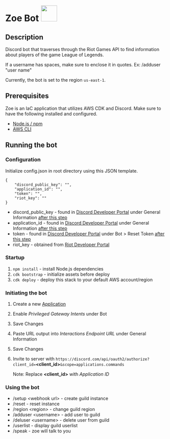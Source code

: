 # Zoe Bot  <img src=favicon.ico width="50" height="50">

## Description

Discord bot that traverses through the Riot Games API to find information about players of the game League of Legends.

If a username has spaces, make sure to enclose it in quotes. Ex: /adduser "user name"

Currently, the bot is set to the region `us-east-1`.

## Prerequisites

Zoe is an IaC application that utilizes AWS CDK and Discord. Make sure to have the following installed and configured.
 * [Node.js / npm](https://docs.npmjs.com/downloading-and-installing-node-js-and-npm)
 * [AWS CLI](https://docs.aws.amazon.com/cli/latest/userguide/cli-chap-getting-started.html)

## Running the bot

### Configuration

Initialize config.json in root directory using this JSON template.

```
{
    "discord_public_key": "",
    "application_id": "",
    "token": "",
    "riot_key": ""
}
```

* discord_public_key - found in [Discord Developer Portal](https://discord.com/developers/applications) under General Information [after this step](#initiating-the-bot)
* application_id - found in [Discord Developer Portal](https://discord.com/developers/applications) under General Information [after this step](#initiating-the-bot)
* token - found in [Discord Developer Portal](https://discord.com/developers/applications) under Bot > Reset Token [after this step](#initiating-the-bot)
* riot_key - obtained from [Riot Developer Portal](https://developer.riotgames.com/)

### Startup
 
 1. `npm install` - install Node.js dependencies
 2. `cdk bootstrap` - initialize assets before deploy
 3. `cdk deploy` - deploy this stack to your default AWS account/region

### Initiating the bot

1. Create a new [Application](https://discord.com/developers/applications)
2. Enable _Privileged Gateway Intents_ under Bot
3. Save Changes
4. Paste URL output into _Interactions Endpoint URL_ under General Information
5. Save Changes
6. Invite to server with `https://discord.com/api/oauth2/authorize?client_id=`__<client_id>__`&scope=applications.commands`

    Note: Replace __<client_id>__ with _Application ID_

### Using the bot

* /setup \<webhook url> - create guild instance
* /reset - reset instance
* /region \<region> - change guild region
* /adduser \<username> - add user to guild
* /deluser \<username> - delete user from guild
* /userlist - display guild userlist
* /speak - zoe will talk to you